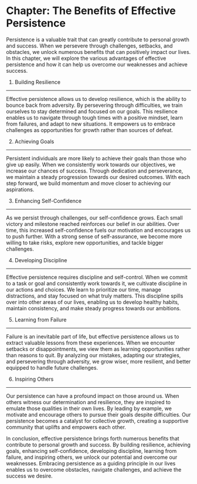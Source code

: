 Chapter: The Benefits of Effective Persistence
==============================================

Persistence is a valuable trait that can greatly contribute to personal growth and success. When we persevere through challenges, setbacks, and obstacles, we unlock numerous benefits that can positively impact our lives. In this chapter, we will explore the various advantages of effective persistence and how it can help us overcome our weaknesses and achieve success.

1. Building Resilience
----------------------

Effective persistence allows us to develop resilience, which is the ability to bounce back from adversity. By persevering through difficulties, we train ourselves to stay determined and focused on our goals. This resilience enables us to navigate through tough times with a positive mindset, learn from failures, and adapt to new situations. It empowers us to embrace challenges as opportunities for growth rather than sources of defeat.

2. Achieving Goals
------------------

Persistent individuals are more likely to achieve their goals than those who give up easily. When we consistently work towards our objectives, we increase our chances of success. Through dedication and perseverance, we maintain a steady progression towards our desired outcomes. With each step forward, we build momentum and move closer to achieving our aspirations.

3. Enhancing Self-Confidence
----------------------------

As we persist through challenges, our self-confidence grows. Each small victory and milestone reached reinforces our belief in our abilities. Over time, this increased self-confidence fuels our motivation and encourages us to push further. With a strong sense of self-assurance, we become more willing to take risks, explore new opportunities, and tackle bigger challenges.

4. Developing Discipline
------------------------

Effective persistence requires discipline and self-control. When we commit to a task or goal and consistently work towards it, we cultivate discipline in our actions and choices. We learn to prioritize our time, manage distractions, and stay focused on what truly matters. This discipline spills over into other areas of our lives, enabling us to develop healthy habits, maintain consistency, and make steady progress towards our ambitions.

5. Learning from Failure
------------------------

Failure is an inevitable part of life, but effective persistence allows us to extract valuable lessons from these experiences. When we encounter setbacks or disappointments, we view them as learning opportunities rather than reasons to quit. By analyzing our mistakes, adapting our strategies, and persevering through adversity, we grow wiser, more resilient, and better equipped to handle future challenges.

6. Inspiring Others
-------------------

Our persistence can have a profound impact on those around us. When others witness our determination and resilience, they are inspired to emulate those qualities in their own lives. By leading by example, we motivate and encourage others to pursue their goals despite difficulties. Our persistence becomes a catalyst for collective growth, creating a supportive community that uplifts and empowers each other.

In conclusion, effective persistence brings forth numerous benefits that contribute to personal growth and success. By building resilience, achieving goals, enhancing self-confidence, developing discipline, learning from failure, and inspiring others, we unlock our potential and overcome our weaknesses. Embracing persistence as a guiding principle in our lives enables us to overcome obstacles, navigate challenges, and achieve the success we desire.
